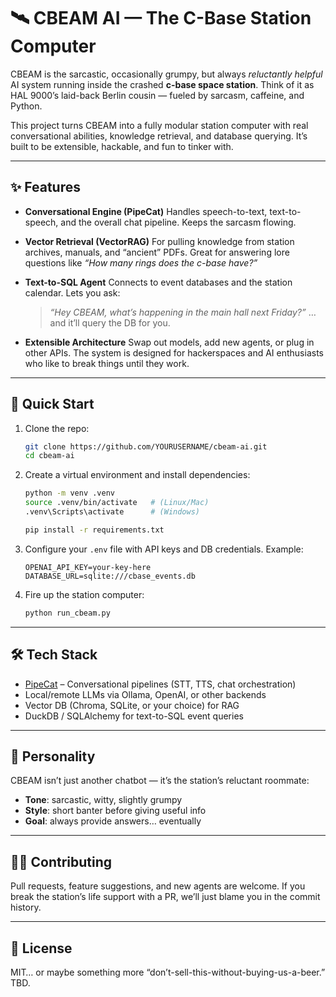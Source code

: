 # 🛰️ CBEAM AI — The C-Base Station Computer

CBEAM is the sarcastic, occasionally grumpy, but always *reluctantly helpful* AI system running inside the crashed **c-base space station**. Think of it as HAL 9000’s laid-back Berlin cousin — fueled by sarcasm, caffeine, and Python.

This project turns CBEAM into a fully modular station computer with real conversational abilities, knowledge retrieval, and database querying. It’s built to be extensible, hackable, and fun to tinker with.

---

## ✨ Features

* **Conversational Engine (PipeCat)**
  Handles speech-to-text, text-to-speech, and the overall chat pipeline. Keeps the sarcasm flowing.

* **Vector Retrieval (VectorRAG)**
  For pulling knowledge from station archives, manuals, and “ancient” PDFs. Great for answering lore questions like *“How many rings does the c-base have?”*

* **Text-to-SQL Agent**
  Connects to event databases and the station calendar. Lets you ask:

  > *“Hey CBEAM, what’s happening in the main hall next Friday?”*
  > …and it’ll query the DB for you.

* **Extensible Architecture**
  Swap out models, add new agents, or plug in other APIs. The system is designed for hackerspaces and AI enthusiasts who like to break things until they work.

---

## 🚀 Quick Start

1. Clone the repo:

   ```bash
   git clone https://github.com/YOURUSERNAME/cbeam-ai.git
   cd cbeam-ai
   ```

2. Create a virtual environment and install dependencies:

   ```bash
   python -m venv .venv
   source .venv/bin/activate   # (Linux/Mac)
   .venv\Scripts\activate      # (Windows)

   pip install -r requirements.txt
   ```

3. Configure your `.env` file with API keys and DB credentials. Example:

   ```env
   OPENAI_API_KEY=your-key-here
   DATABASE_URL=sqlite:///cbase_events.db
   ```

4. Fire up the station computer:

   ```bash
   python run_cbeam.py
   ```

---

## 🛠️ Tech Stack

* [PipeCat](https://github.com/pipecat-ai) – Conversational pipelines (STT, TTS, chat orchestration)
* Local/remote LLMs via Ollama, OpenAI, or other backends
* Vector DB (Chroma, SQLite, or your choice) for RAG
* DuckDB / SQLAlchemy for text-to-SQL event queries

---

## 🤖 Personality

CBEAM isn’t just another chatbot — it’s the station’s reluctant roommate:

* **Tone**: sarcastic, witty, slightly grumpy
* **Style**: short banter before giving useful info
* **Goal**: always provide answers… eventually

---

## 🧑‍🚀 Contributing

Pull requests, feature suggestions, and new agents are welcome.
If you break the station’s life support with a PR, we’ll just blame you in the commit history.

---

## 📜 License

MIT… or maybe something more “don’t-sell-this-without-buying-us-a-beer.” TBD.

